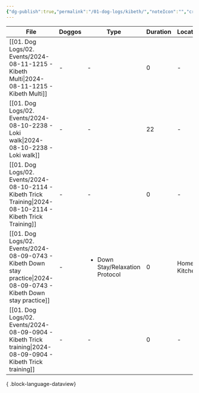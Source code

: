 ```yaml
---
{"dg-publish":true,"permalink":"/01-dog-logs/kibeth/","noteIcon":"","created":"2023-11-26T22:05:58.000-04:00","updated":"2024-08-11T14:06:08.619-03:00"}
---
```


| File                                                                                                                    | Doggos | Type                                            | Duration | Location       | Rating |
| ----------------------------------------------------------------------------------------------------------------------- | ------ | ----------------------------------------------- | -------- | -------------- | ------ |
| [[01. Dog Logs/02. Events/2024-08-11-1215 - Kibeth Multi\|2024-08-11-1215 - Kibeth Multi]]                           | \-     | \-                                              | 0        | \-             | \-     |
| [[01. Dog Logs/02. Events/2024-08-10-2238 - Loki walk\|2024-08-10-2238 - Loki walk]]                                 | \-     | \-                                              | 22       | \-             | \-     |
| [[01. Dog Logs/02. Events/2024-08-10-2114 - Kibeth Trick Training\|2024-08-10-2114 - Kibeth Trick Training]]         | \-     | \-                                              | 0        | \-             | \-     |
| [[01. Dog Logs/02. Events/2024-08-09-0743 - Kibeth Down stay practice\|2024-08-09-0743 - Kibeth Down stay practice]] | \-     | <ul><li>Down Stay/Relaxation Protocol</li></ul> | 0        | Home - Kitchen | \-     |
| [[01. Dog Logs/02. Events/2024-08-09-0904 - Kibeth Trick training\|2024-08-09-0904 - Kibeth Trick training]]         | \-     | \-                                              | 0        | \-             | \-     |

{ .block-language-dataview}
